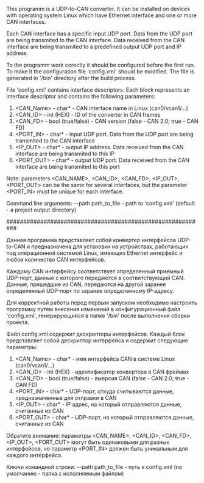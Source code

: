 This programm is a UDP-to-CAN converter. It can be installed on devices with operating system Linux which have 
Ethernet interface and one or more CAN interfaces.
 
Each CAN interface has a specific input UDP port. Data from the UDP port are being transmited to the CAN interface.
Data received from the CAN interface are being transmited to a predefined output UDP port and IP address.

To the programm work corectly it should be configured before the first run. To make it the configuration file 'config.xml'
should be modified. The file is generated in '/bin' directory after the build process.

File 'config.xml' contains interface descriptors. Each block <Interface/> represents an interface descriptor and contains
the following parameters:
1. <CAN_Name>	- char*			          - CAN interface name in Linux (can0/vcan1/...)
2. <CAN_ID>	  - int (HEX)		       - ID of the converter in CAN frames
3. <CAN_FD>	  - bool (true/false)	- CAN version (false - CAN 2.0; true - CAN FD)
4. <PORT_IN>	 - char*			          - input UDP port. Data from the UDP port are being transmited to the CAN interface
5. <IP_OUT>	  - char*			          - output IP address. Data received from the CAN interface are being transmited to this IP
6. <PORT_OUT>	- char*			          - output UDP port. Data received from the CAN interface are being transmited to this port

Note: parameters <CAN_NAME>, <CAN_ID>, <CAN_FD>, <IP_OUT>, <PORT_OUT> can be the same for several interfaces,
but the parameter <PORT_IN> must be unique for each interface.

Command line arguments:
--path path_to_file	- path to 'config.xml' (default - a project output directory)

###########################################################

Данная программа представляет собой конвертер интерфейсов UDP-to-CAN и предназначена для установки на устройствах, 
работающих под операционной системой Linux, имеющих Ethernet интерфейс и любое количество CAN интерфейсов.

Каждому CAN интерфейсу соответствует определенный приемный UDP-порт, данные с которого передаются в соответствующий CAN.
Данные, пришедшие из CAN, передаются на другой заранее определенный UDP-порт по заранее определенному IP-адресу.

Для корректной работы перед первым запуском необходимо настроить программу путем внесения изменений в конфигурационный файл
'config.xml', генерирующийся в папке '/bin' после выполнения сборки проекта.

Файл config.xml содержит дескрипторы интерфейсов. Каждый блок <Interface/> представляет собой дескриптор интерфейса 
и содержит следующие параметры:
1. <CAN_Name>  - char*             - имя интерфейса CAN в системе Linux (can0/vcan1/...)
2. <CAN_ID>    - int (HEX)         - идентификатор конвертера в CAN фреймах
3. <CAN_FD>    - bool (true/false) - выерсия CAN (false - CAN 2.0; true - CAN FD)
4. <PORT_IN>	  - char*             - UDP-порт, откуда считываются данные, предназначенные для отправки в CAN
5. <IP_OUT>	   - char*             - IP адрес, на который отправляются данные, считанные из CAN
6. <PORT_OUT>	 - char*             - UDP-порт, на который отправляются данные, считанные из CAN

Обратите внимание: параметры <CAN_NAME>, <CAN_ID>, <CAN_FD>, <IP_OUT>, <PORT_OUT> могут быть одинаковыми для разных интерфейсов,
но параметр <PORT_IN> должен быть уникальным для каждого интерфейса.

Ключи командной строки:
--path path_to_file	- путь к config.xml (по умолчанию - папка с исполняемым файлом)
